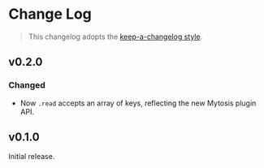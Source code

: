 # Change Log

> This changelog adopts the [keep-a-changelog style](http://keepachangelog.com/en/0.3.0/).

## v0.2.0
### Changed
- Now `.read` accepts an array of keys, reflecting the new Mytosis plugin API.

## v0.1.0
Initial release.
